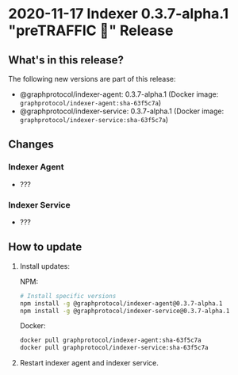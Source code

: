 # 2020-11-17 Indexer 0.3.7-alpha.1 "preTRAFFIC 🚦" Release

## What's in this release?

The following new versions are part of this release:

- @graphprotocol/indexer-agent: 0.3.7-alpha.1 (Docker image: `graphprotocol/indexer-agent:sha-63f5c7a`)
- @graphprotocol/indexer-service: 0.3.7-alpha.1 (Docker image: `graphprotocol/indexer-service:sha-63f5c7a`)

## Changes

### Indexer Agent

- ???

### Indexer Service

- ???

## How to update

1. Install updates:

   NPM:

   ```sh
   # Install specific versions
   npm install -g @graphprotocol/indexer-agent@0.3.7-alpha.1
   npm install -g @graphprotocol/indexer-service@0.3.7-alpha.1
   ```

   Docker:

   ```sh
   docker pull graphprotocol/indexer-agent:sha-63f5c7a
   docker pull graphprotocol/indexer-service:sha-63f5c7a
   ```

2. Restart indexer agent and indexer service.
